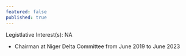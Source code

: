 ```yaml
---
featured: false
published: true
---
```

Legistlative Interest(s): NA

* Chairman at Niger Delta Committee from June 2019 to June 2023
